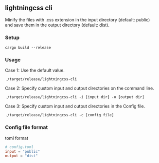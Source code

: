 ## lightningcss cli

Minify the files with .css extension in the input directory (default: public) and save them in the output directory (default: dist).

### Setup

```
cargo build --release
```

### Usage

Case 1: Use the default value.

```
./target/release/lightningcss-cli
```

Case 2: Specify custom input and output directories on the command line.

```
./target/release/lightningcss-cli -i [input dir] -o [output dir]
```

Case 3: Specify custom input and output directories in the Config file.

```
./target/release/lightningcss-cli -c [config file]
```

### Config file format

toml format

```toml
# config.toml
input = "public"
output = "dist"
```
